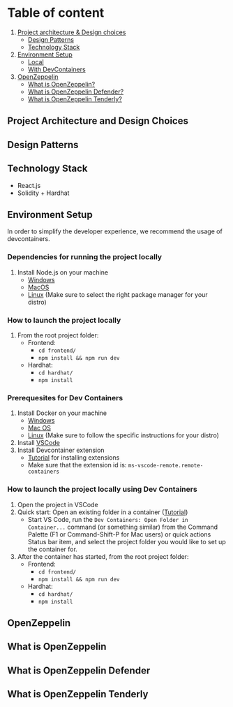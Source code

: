 # Table of content
1. [Project architecture & Design choices](#project-architecture-and-design-choices)
    - [Design Patterns](#design-patterns)
    - [Technology Stack](#technology-stack)
2. [Environment Setup](#environment-setup)
    - [Local](#dependencies-for-running-the-project-locally)
    - [With DevContainers](#prerequesites-for-dev-containers)
3. [OpenZeppelin](#openzeppelin)
    - [What is OpenZeppelin?](#what-is-openzeppelin)
    - [What is OpenZeppelin Defender?](#what-is-openzeppelin-defender)
    - [What is OpenZeppelin Tenderly?](#what-is-openzeppelin-tenderly)

## Project Architecture and Design Choices
## Design Patterns
## Technology Stack
- React.js
- Solidity + Hardhat
## Environment Setup
In order to simplify the developer experience, we recommend the usage of devcontainers.

### Dependencies for running the project locally
1. Install Node.js on your machine
    - [Windows](https://nodejs.org/en/download/)
    - [MacOS](https://changelog.com/posts/install-node-js-with-homebrew-on-os-x)
    - [Linux](https://nodejs.org/en/download/package-manager/) (Make sure to select the right package manager for your distro)

### How to launch the project locally
1. From the root project folder:
    - Frontend:
        - ```cd frontend/```
        - ```npm install && npm run dev```
    - Hardhat:
        - ```cd hardhat/```
        - ```npm install```

### Prerequesites for Dev Containers
1. Install Docker on your machine
    - [Windows](https://docs.docker.com/desktop/install/windows-install/)
    - [Mac OS](https://docs.docker.com/desktop/install/mac-install/)
    - [Linux](https://docs.docker.com/desktop/install/linux-install/) (Make sure to follow the specific instructions for your distro)
2. Install [VSCode](https://code.visualstudio.com/docs/setup/setup-overview)
3. Install Devcontainer extension
    - [Tutorial](https://code.visualstudio.com/docs/editor/extension-marketplace) for installing extensions
    - Make sure that the extension id is: ```ms-vscode-remote.remote-containers```

### How to launch the project locally using Dev Containers
1. Open the project in VSCode
2. Quick start: Open an existing folder in a container ([Tutorial](https://code.visualstudio.com/docs/devcontainers/containers))
    - Start VS Code, run the ```Dev Containers: Open Folder in Container...``` command (or something similar) from the Command Palette (F1 or Command-Shift-P for Mac users) or quick actions Status bar item, and select the project folder you would like to set up the container for.
3. After the container has started, from the root project folder:
    - Frontend:
        - ```cd frontend/```
        - ```npm install && npm run dev```
    - Hardhat:
        - ```cd hardhat/```
        - ```npm install```

## OpenZeppelin
## What is OpenZeppelin

## What is OpenZeppelin Defender

## What is OpenZeppelin Tenderly
